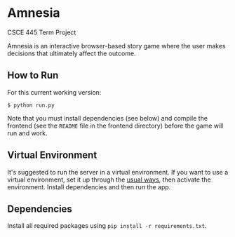 # Amnesia
CSCE 445 Term Project

Amnesia is an interactive browser-based story game where the user makes decisions that ultimately affect the outcome.

## How to Run

For this current working version:

```
$ python run.py

```

Note that you must install dependencies (see below) and compile the frontend (see the `README` file in the frontend directory) before the game will run and work.

## Virtual Environment
It's suggested to run the server in a virtual environment. If you want to use a virtual environment, set it up through the [usual ways](https://packaging.python.org/guides/installing-using-pip-and-virtual-environments/), then activate the environment. Install dependencies and then run the app.

## Dependencies
Install all required packages using `pip install -r requirements.txt`.
